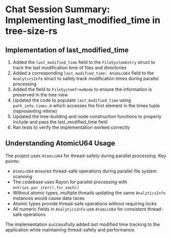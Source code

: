 # Chat Session Summary: Implementing last_modified_time in tree-size-rs

## Implementation of last_modified_time

1. Added the `last_modified_time` field to the `FileSystemEntry` struct to track the last modification time of files and directories
2. Added a corresponding `last_modified_time: AtomicU64` field to the `AnalyticsInfo` struct to safely track modification times during parallel processing
3. Added the field to `FileSystemTreeNode` to ensure the information is preserved in the tree view
4. Updated the code to populate `last_modified_time` using `path_info.times.0` which accesses the first element in the times tuple (representing mtime)
5. Updated the tree-building and node construction functions to properly include and pass the last_modified_time field
6. Ran tests to verify the implementation worked correctly

## Understanding AtomicU64 Usage

The project uses `AtomicU64` for thread-safety during parallel processing. Key points:

- `AtomicU64` ensures thread-safe operations during parallel file system scanning
- The codebase uses Rayon for parallel processing with `entries.par_iter().for_each()`
- Without atomic types, multiple threads updating the same `AnalyticsInfo` instances would cause data races
- Atomic types provide thread-safe operations without requiring locks
- All numeric fields in `AnalyticsInfo` use `AtomicU64` for consistent thread-safe operations

The implementation successfully added last modified time tracking to the application while maintaining thread-safety and performance.
